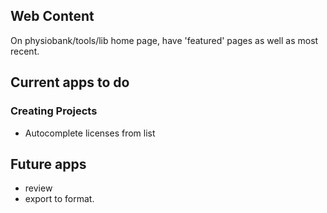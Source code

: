 ## Web Content 

On physiobank/tools/lib home page, have 'featured' pages as well as most recent.


## Current apps to do

### Creating Projects

- Autocomplete licenses from list



## Future apps

- review
- export to <journal> format.
